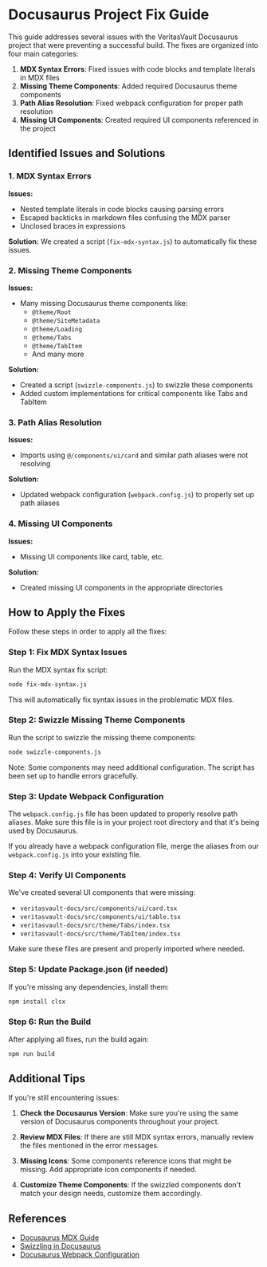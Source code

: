 # Docusaurus Project Fix Guide

This guide addresses several issues with the VeritasVault Docusaurus project that were preventing a successful build. The fixes are organized into four main categories:

1. **MDX Syntax Errors**: Fixed issues with code blocks and template literals in MDX files
2. **Missing Theme Components**: Added required Docusaurus theme components
3. **Path Alias Resolution**: Fixed webpack configuration for proper path resolution
4. **Missing UI Components**: Created required UI components referenced in the project

## Identified Issues and Solutions

### 1. MDX Syntax Errors

**Issues:**
- Nested template literals in code blocks causing parsing errors
- Escaped backticks in markdown files confusing the MDX parser
- Unclosed braces in expressions

**Solution:**
We created a script (`fix-mdx-syntax.js`) to automatically fix these issues.

### 2. Missing Theme Components

**Issues:**
- Many missing Docusaurus theme components like:
  - `@theme/Root`
  - `@theme/SiteMetadata`
  - `@theme/Loading`
  - `@theme/Tabs`
  - `@theme/TabItem`
  - And many more

**Solution:**
- Created a script (`swizzle-components.js`) to swizzle these components
- Added custom implementations for critical components like Tabs and TabItem

### 3. Path Alias Resolution

**Issues:**
- Imports using `@/components/ui/card` and similar path aliases were not resolving

**Solution:**
- Updated webpack configuration (`webpack.config.js`) to properly set up path aliases

### 4. Missing UI Components

**Issues:**
- Missing UI components like card, table, etc.

**Solution:**
- Created missing UI components in the appropriate directories

## How to Apply the Fixes

Follow these steps in order to apply all the fixes:

### Step 1: Fix MDX Syntax Issues

Run the MDX syntax fix script:

```bash
node fix-mdx-syntax.js
```

This will automatically fix syntax issues in the problematic MDX files.

### Step 2: Swizzle Missing Theme Components

Run the script to swizzle the missing theme components:

```bash
node swizzle-components.js
```

Note: Some components may need additional configuration. The script has been set up to handle errors gracefully.

### Step 3: Update Webpack Configuration

The `webpack.config.js` file has been updated to properly resolve path aliases. Make sure this file is in your project root directory and that it's being used by Docusaurus.

If you already have a webpack configuration file, merge the aliases from our `webpack.config.js` into your existing file.

### Step 4: Verify UI Components

We've created several UI components that were missing:

- `veritasvault-docs/src/components/ui/card.tsx`
- `veritasvault-docs/src/components/ui/table.tsx`
- `veritasvault-docs/src/theme/Tabs/index.tsx`
- `veritasvault-docs/src/theme/TabItem/index.tsx`

Make sure these files are present and properly imported where needed.

### Step 5: Update Package.json (if needed)

If you're missing any dependencies, install them:

```bash
npm install clsx
```

### Step 6: Run the Build

After applying all fixes, run the build again:

```bash
npm run build
```

## Additional Tips

If you're still encountering issues:

1. **Check the Docusaurus Version**: Make sure you're using the same version of Docusaurus components throughout your project.

2. **Review MDX Files**: If there are still MDX syntax errors, manually review the files mentioned in the error messages.

3. **Missing Icons**: Some components reference icons that might be missing. Add appropriate icon components if needed.

4. **Customize Theme Components**: If the swizzled components don't match your design needs, customize them accordingly.

## References

- [Docusaurus MDX Guide](https://docusaurus.io/docs/markdown-features/react)
- [Swizzling in Docusaurus](https://docusaurus.io/docs/swizzling)
- [Docusaurus Webpack Configuration](https://docusaurus.io/docs/api/plugin-methods/lifecycle-apis#configurewebpack)